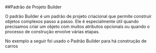 ##Padrão de Projeto Builder

O padrão Builder é um padrão de projeto criacional que permite construir objetos complexos passo a passo. Ele é especialmente útil quando precisamos criar um objeto com muitos atributos opcionais ou quando o processo de construção envolve várias etapas.

No exemplo a seguir foi usado o Padrão Builder para há construção de carros

